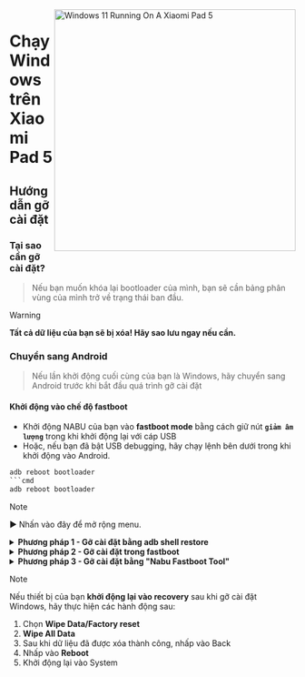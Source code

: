 <img align="right" src="https://raw.githubusercontent.com/erdilS/Port-Windows-11-Xiaomi-Pad-5/main/nabu.png" width="425" alt="Windows 11 Running On A Xiaomi Pad 5">

# Chạy Windows trên Xiaomi Pad 5

## Hướng dẫn gỡ cài đặt

### Tại sao cần gỡ cài đặt?
> Nếu bạn muốn khóa lại bootloader của mình, bạn sẽ cần bảng phân vùng của mình trở về trạng thái ban đầu.

> [!Warning]
> **Tất cả dữ liệu của bạn sẽ bị xóa! Hãy sao lưu ngay nếu cần.**

### Chuyển sang Android
> Nếu lần khởi động cuối cùng của bạn là Windows, hãy chuyển sang Android trước khi bắt đầu quá trình gỡ cài đặt

#### Khởi động vào chế độ fastboot
- Khởi động NABU của bạn vào **fastboot mode** bằng cách giữ nút **`giảm âm lượng`** trong khi khởi động lại với cáp USB
- Hoặc, nếu bạn đã bật USB debugging, hãy chạy lệnh bên dưới trong khi khởi động vào Android.
```cmd
adb reboot bootloader
```cmd
adb reboot bootloader
```

> [!NOTE]
>
> ▶️ Nhấn vào đây để mở rộng menu.

<details>
  <summary><strong>Phương pháp 1 - Gỡ cài đặt bằng adb shell restore</strong></summary>

### Chuẩn bị
- [```Android platform tools```](https://developer.android.com/studio/releases/platform-tools)

- [```Modified Recovery Image```](https://github.com/erdilS/Port-Windows-11-Xiaomi-Pad-5/releases/download/1.0/recovery.img)

#### Khởi động recovery đã chỉnh sửa
> Mở một cửa sổ CMD bên trong thư mục platform-tools, sau đó (trong khi máy tính bảng của bạn đang ở chế độ fastboot) chạy:
```cmd
fastboot boot path\to\recovery.img
```

### Khôi phục bố cục phân vùng
> [!Warning]
> Cái này sẽ xóa tất cả dữ liệu Android của bạn. Hãy sao lưu trước nếu cần.

```cmd
adb shell restore
```

#### Khởi động vào Android
```cmd
adb reboot 
```

## Done!

</details>

<details>
  <summary><strong>Phương pháp 2 - Gỡ cài đặt trong fastboot</strong></summary>

### Chuẩn bị
- [```Android platform tools```](https://developer.android.com/studio/releases/platform-tools)

- [```gpt_both0.bin```](https://github.com/erdilS/Port-Windows-11-Xiaomi-Pad-5/releases/download/1.0/gpt_both0.bin)

### Khôi phục bảng phân vùng
> Thay thế ```path\to\gpt_both0.bin``` bằng đường dẫn đến tệp gpt_both0.bin.
```cmd
fastboot flash partition:0 path\to\gpt_both0.bin
```

#### Xóa userdata
> Để tránh bootloop và khôi phục kích thước FS
```cmd
fastboot -w
```

#### Khởi động vào Android
```cmd
fastboot reboot
```

## Hoàn tất!

</details>

<details>
  <summary><strong>Phương pháp 3 - Gỡ cài đặt bằng "Nabu Fastboot Tool"</strong></summary>

### Chuẩn bị
 `Một `**`cáp`**` để kết nối `**`Xiaomi Pad 5`**` của bạn với `**`thiết bị khác`**

 **`Bất kỳ thiết bị nào khác (Android, Windows, Mac hoặc Linux)`**

### Kết nối với Fastboot Tool trên trang web
- Mở **[Nabu Fastboot Tool](https://arkt-7.github.io/nabu/)** trong trình duyệt của bất kỳ thiết bị nào.
- Nhấp vào nút **`Connect Device Fastboot`**.
- Chọn **`Android`** từ danh sách xuất hiện và **`cho phép`** quyền truy cập.

### Định dạng và Khôi phục phân vùng
- Cuộn xuống phần **`Format/wipe make Partition Stock`**.
- Trong hộp nhập, gõ **`format`**.
- Cuối cùng, nhấp vào nút **`Format/Wipe`** và nhấn **`OK`** khi một thông báo cảnh báo xuất hiện.
- Khi quá trình định dạng hoàn tất, một thông báo thành công sẽ xuất hiện. Nhấp **`OK`** để đóng thông báo.
- Cuộn lên và nhấp vào nút **`Reboot Device`** để khởi động lại thiết bị của bạn.

## Hoàn tất!

</details>

> [!NOTE]
> Nếu thiết bị của bạn **khởi động lại vào recovery** sau khi gỡ cài đặt Windows, hãy thực hiện các hành động sau:
> 1. Chọn **Wipe Data/Factory reset**
> 2. **Wipe All Data**
> 3. Sau khi dữ liệu đã được xóa thành công, nhấp vào Back
> 4. Nhấp vào **Reboot**
> 5. Khởi động lại vào System